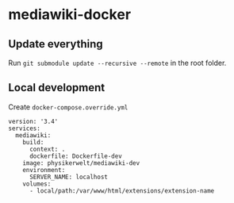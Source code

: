 # mediawiki-docker

## Update everything
Run `git submodule update --recursive --remote` in the root folder.

## Local development
Create `docker-compose.override.yml`
```docker-compose
version: '3.4'
services:
  mediawiki:
    build:
      context: .
      dockerfile: Dockerfile-dev
    image: physikerwelt/mediawiki-dev
    environment:
      SERVER_NAME: localhost
    volumes:
      - local/path:/var/www/html/extensions/extension-name
```
